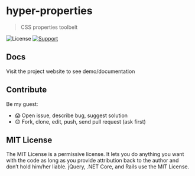 # hyper-properties

> CSS properties toolbelt

![License](https://img.shields.io/badge/License-MIT-blue.svg)
[![Support](https://img.shields.io/badge/_Support-❤︎_Development-9b59b6.svg)](https://www.paypal.com/cgi-bin/webscr?cmd=_s-xclick&hosted_button_id=MAURFPVLDCF64)

## Docs

Visit the project website to see demo/documentation

## Contribute

Be my guest:

- 😱 Open issue, describe bug, suggest solution
- 😊 Fork, clone, edit, push, send pull request (ask first)

## MIT License

The MIT License is a permissive license. It lets you do anything you want with the code as long as you provide attribution back to the author and don’t hold him/her liable. jQuery, .NET Core, and Rails use the MIT License.
